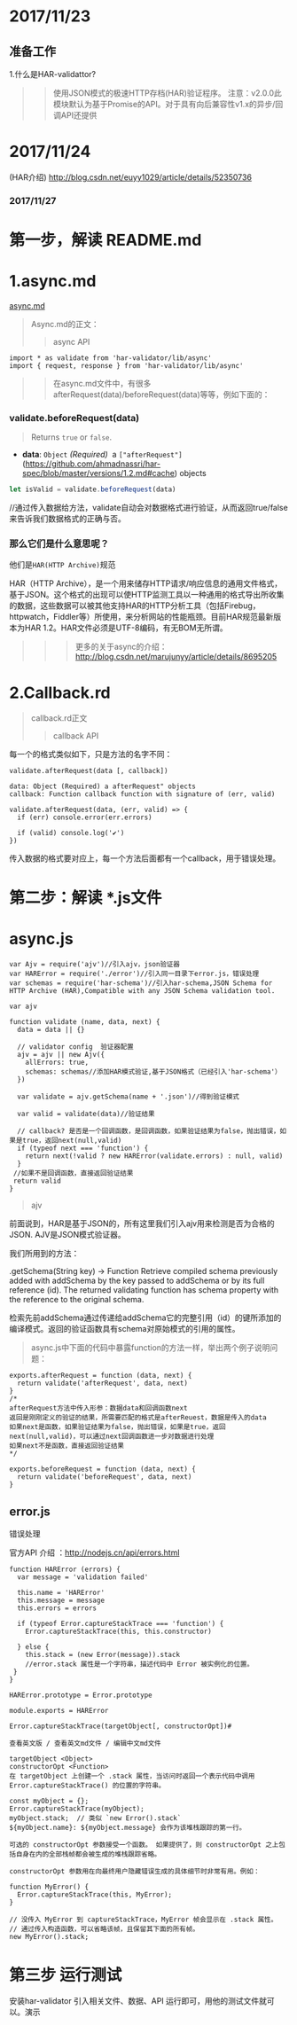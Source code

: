 # 2017/11/23
## 准备工作
1.什么是HAR-validattor?
>>使用JSON模式的极速HTTP存档(HAR)验证程序。
>>注意：v2.0.0此模块默认为基于Promise的API。对于具有向后兼容性v1.x的异步/回调API还提供

# 2017/11/24
(HAR介绍) http://blog.csdn.net/euyy1029/article/details/52350736

### 2017/11/27
# 第一步，解读 README.md
# 1.async.md
[async.md](https://github.com/2015015413suyuanyuan/har-validator/edit/master/docs/async.md) 
>Async.md的正文：
>>async API

```
import * as validate from 'har-validator/lib/async'
import { request, response } from 'har-validator/lib/async'
```

>>在async.md文件中，有很多afterRequest(data)/beforeRequest(data)等等，例如下面的：
### validate.beforeRequest(data)

> Returns `true` or `false`.

- **data**: `Object` *(Required)*
  a `["afterRequest"]`(https://github.com/ahmadnassri/har-spec/blob/master/versions/1.2.md#cache) objects

```js
let isValid = validate.beforeRequest(data)
```
//通过传入数据给方法，validate自动会对数据格式进行验证，从而返回true/false来告诉我们数据格式的正确与否。

### 那么它们是什么意思呢？

他们是`HAR(HTTP Archive)`规范

HAR（HTTP Archive），是一个用来储存HTTP请求/响应信息的通用文件格式，基于JSON。这个格式的出现可以使HTTP监测工具以一种通用的格式导出所收集的数据，这些数据可以被其他支持HAR的HTTP分析工具（包括Firebug，httpwatch，Fiddler等）所使用，来分析网站的性能瓶颈。目前HAR规范最新版本为HAR 1.2。HAR文件必须是UTF-8编码，有无BOM无所谓。

>>>更多的关于async的介绍： http://blog.csdn.net/marujunyy/article/details/8695205

# 2.Callback.rd
>callback.rd正文
>>callback API

每一个的格式类似如下，只是方法的名字不同：
```
validate.afterRequest(data [, callback])

data: Object (Required) a afterRequest" objects
callback: Function callback function with signature of (err, valid)

validate.afterRequest(data, (err, valid) => {
  if (err) console.error(err.errors)

  if (valid) console.log('✔️')
})

```

传入数据的格式要对应上，每一个方法后面都有一个callback，用于错误处理。

# 第二步：解读 *.js文件

# async.js
```
var Ajv = require('ajv')//引入ajv，json验证器
var HARError = require('./error')//引入同一目录下error.js，错误处理
var schemas = require('har-schema')//引入har-schema,JSON Schema for HTTP Archive (HAR),Compatible with any JSON Schema validation tool.

var ajv

function validate (name, data, next) {
  data = data || {}

  // validator config  验证器配置
  ajv = ajv || new Ajv({
    allErrors: true,
    schemas: schemas//添加HAR模式验证,基于JSON格式（已经引入'har-schema'）
  })

  var validate = ajv.getSchema(name + '.json')//得到验证模式

  var valid = validate(data)//验证结果

  // callback? 是否是一个回调函数，是回调函数，如果验证结果为false，抛出错误，如果是true，返回next(null,valid)
  if (typeof next === 'function') {
    return next(!valid ? new HARError(validate.errors) : null, valid)
  }
 //如果不是回调函数，直接返回验证结果
 return valid
}
```
>ajv

前面说到，HAR是基于JSON的，所有这里我们引入ajv用来检测是否为合格的JSON.
AJV是JSON模式验证器。

我们所用到的方法：

.getSchema(String key) -> Function<Object data>
Retrieve compiled schema previously added with addSchema by the key passed to addSchema or by its full reference (id). The returned validating function has schema property with the reference to the original schema.


检索先前addSchema通过传递给addSchema它的完整引用（id）的键所添加的编译模式。返回的验证函数具有schema对原始模式的引用的属性。

>async.js中下面的代码中暴露function的方法一样，举出两个例子说明问题：
```
exports.afterRequest = function (data, next) {
  return validate('afterRequest', data, next)
}
/*
afterRequest方法中传入形参：数据data和回调函数next
返回是刚刚定义的验证的结果，所需要匹配的格式是afterReuest，数据是传入的data
如果next是函数，如果验证结果为false，抛出错误，如果是true，返回next(null,valid)，可以通过next回调函数进一步对数据进行处理
如果next不是函数，直接返回验证结果
*/

exports.beforeRequest = function (data, next) {
  return validate('beforeRequest', data, next)
}
```


## error.js

错误处理

官方API 介绍 ：http://nodejs.cn/api/errors.html

```
function HARError (errors) {
  var message = 'validation failed'

  this.name = 'HARError'
  this.message = message
  this.errors = errors

  if (typeof Error.captureStackTrace === 'function') {
    Error.captureStackTrace(this, this.constructor)
    
  } else {
    this.stack = (new Error(message)).stack 
    //error.stack 属性是一个字符串，描述代码中 Error 被实例化的位置。
 }
}

HARError.prototype = Error.prototype

module.exports = HARError
```
```
Error.captureStackTrace(targetObject[, constructorOpt])#

查看英文版 / 查看英文md文件 / 编辑中文md文件

targetObject <Object>
constructorOpt <Function>
在 targetObject 上创建一个 .stack 属性，当访问时返回一个表示代码中调用 Error.captureStackTrace() 的位置的字符串。

const myObject = {};
Error.captureStackTrace(myObject);
myObject.stack;  // 类似 `new Error().stack`
${myObject.name}: ${myObject.message} 会作为该堆栈跟踪的第一行。

可选的 constructorOpt 参数接受一个函数。 如果提供了，则 constructorOpt 之上包括自身在内的全部栈帧都会被生成的堆栈跟踪省略。

constructorOpt 参数用在向最终用户隐藏错误生成的具体细节时非常有用。例如：

function MyError() {
  Error.captureStackTrace(this, MyError);
}

// 没传入 MyError 到 captureStackTrace，MyError 帧会显示在 .stack 属性。
// 通过传入构造函数，可以省略该帧，且保留其下面的所有帧。
new MyError().stack;
```

# 第三步 运行测试
安装har-validator 
引入相关文件、数据、API
运行即可，用他的测试文件就可以。演示
